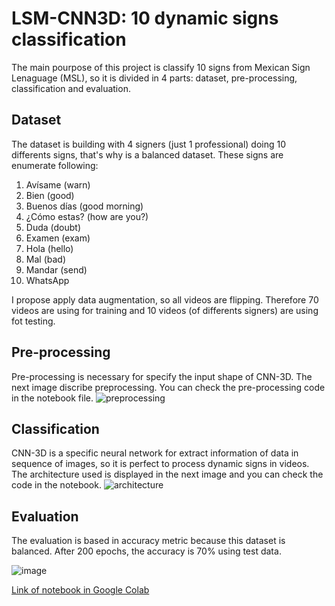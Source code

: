 # LSM-CNN3D: 10 dynamic signs classification

The main pourpose of this project is classify 10 signs from Mexican Sign Lenaguage (MSL), so it is divided in 4 parts: dataset, pre-processing, classification and evaluation.

## Dataset
The dataset is building with 4 signers (just 1 professional) doing 10 differents signs, that's why is a balanced dataset. These signs are enumerate following:

1. Avísame (warn)
2. Bien (good)
3. Buenos días (good morning)
4. ¿Cómo estas? (how are you?)
5. Duda (doubt)
6. Examen (exam)
7. Hola (hello)
8. Mal (bad)
9. Mandar (send)
10. WhatsApp

I propose apply data augmentation, so all videos are flipping. Therefore 70 videos are using for training and 10 videos (of differents signers) are using fot testing.

## Pre-processing
Pre-processing is necessary for specify the input shape of CNN-3D. The next image discribe preprocessing. You can check the pre-processing code in the notebook file.
![preprocessing](https://github.com/artLara/LSM-CNN3D/assets/63621038/bfc4c286-593b-4d07-b055-b06899f0e3f5)

## Classification
CNN-3D is a specific neural network for extract information of data in sequence of images, so it is perfect to process dynamic signs in videos. The architecture used is displayed in the next image and you can check the code in the notebook.
![architecture](https://github.com/artLara/LSM-CNN3D/assets/63621038/002224f5-d92b-4b8d-9ea0-702c599c3d09)

## Evaluation
The evaluation is based in accuracy metric because this dataset is balanced. After 200 epochs, the accuracy is 70% using test data.

![image](https://github.com/artLara/LSM-CNN3D/assets/63621038/6ceab686-4563-4dc3-8beb-bd4ea32c12b2)


[Link of notebook in Google Colab](https://drive.google.com/file/d/1SM0t5vaGmEZNNs4SI2_sMQaEvlOg37ca/view?usp=sharing)
